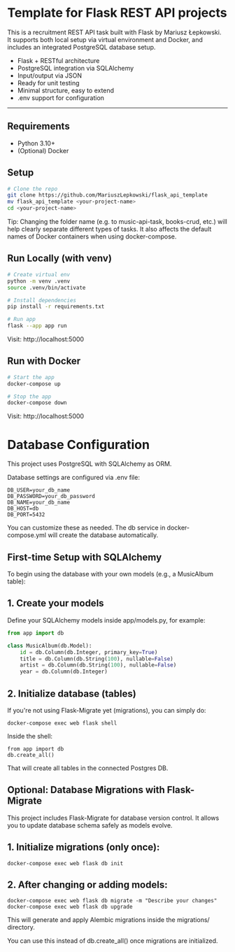 # Template for Flask REST API projects

This is a recruitment REST API task built with Flask by Mariusz Łepkowski.  
It supports both local setup via virtual environment and Docker, and includes an integrated PostgreSQL database setup.

- Flask + RESTful architecture
- PostgreSQL integration via SQLAlchemy
- Input/output via JSON
- Ready for unit testing
- Minimal structure, easy to extend
- .env support for configuration
---

## Requirements

- Python 3.10+
- (Optional) Docker


## Setup 
```bash
# Clone the repo
git clone https://github.com/MariuszLepkowski/flask_api_template
mv flask_api_template <your-project-name>
cd <your-project-name>
```

Tip:
Changing the folder name (e.g. to music-api-task, books-crud, etc.) will help clearly separate different types of tasks.
It also affects the default names of Docker containers when using docker-compose.

## Run Locally (with venv)
```bash
# Create virtual env
python -m venv .venv
source .venv/bin/activate 

# Install dependencies
pip install -r requirements.txt

# Run app
flask --app app run
```
Visit: http://localhost:5000

## Run with Docker

```bash
# Start the app
docker-compose up

# Stop the app
docker-compose down
```
Visit: http://localhost:5000

# Database Configuration

This project uses PostgreSQL with SQLAlchemy as ORM.

Database settings are configured via .env file:
```
DB_USER=your_db_name
DB_PASSWORD=your_db_password
DB_NAME=your_db_name
DB_HOST=db
DB_PORT=5432
```

You can customize these as needed. The db service in docker-compose.yml will create the database automatically.

## First-time Setup with SQLAlchemy

To begin using the database with your own models (e.g., a MusicAlbum table):

## 1. Create your models

Define your SQLAlchemy models inside app/models.py, for example:
```py
from app import db

class MusicAlbum(db.Model):
    id = db.Column(db.Integer, primary_key=True)
    title = db.Column(db.String(100), nullable=False)
    artist = db.Column(db.String(100), nullable=False)
    year = db.Column(db.Integer)
```

## 2. Initialize database (tables)

If you're not using Flask-Migrate yet (migrations), you can simply do:
```commandline
docker-compose exec web flask shell
```

Inside the shell:
```commandline
from app import db
db.create_all()
```

That will create all tables in the connected Postgres DB.

## Optional: Database Migrations with Flask-Migrate

This project includes Flask-Migrate for database version control.
It allows you to update database schema safely as models evolve.

## 1. Initialize migrations (only once):

```commandline
docker-compose exec web flask db init
```

##  2. After changing or adding models:

```commandline
docker-compose exec web flask db migrate -m "Describe your changes"
docker-compose exec web flask db upgrade
```

This will generate and apply Alembic migrations inside the migrations/ directory.

You can use this instead of db.create_all() once migrations are initialized.